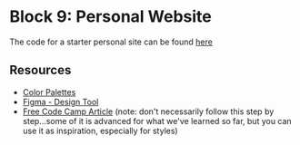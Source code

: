 # Block 9: Personal Website

The code for a starter personal site can be found [here](./starter-code)

## Resources
* [Color Palettes](https://colorhunt.co/)
* [Figma - Design Tool](https://www.figma.com)
* [Free Code Camp Article](https://www.freecodecamp.org/news/how-to-build-a-developer-portfolio-website/)
(note: don't necessarily follow this step by step...some of it is advanced for what we've learned so far, but you can use it as inspiration, especially for styles)
